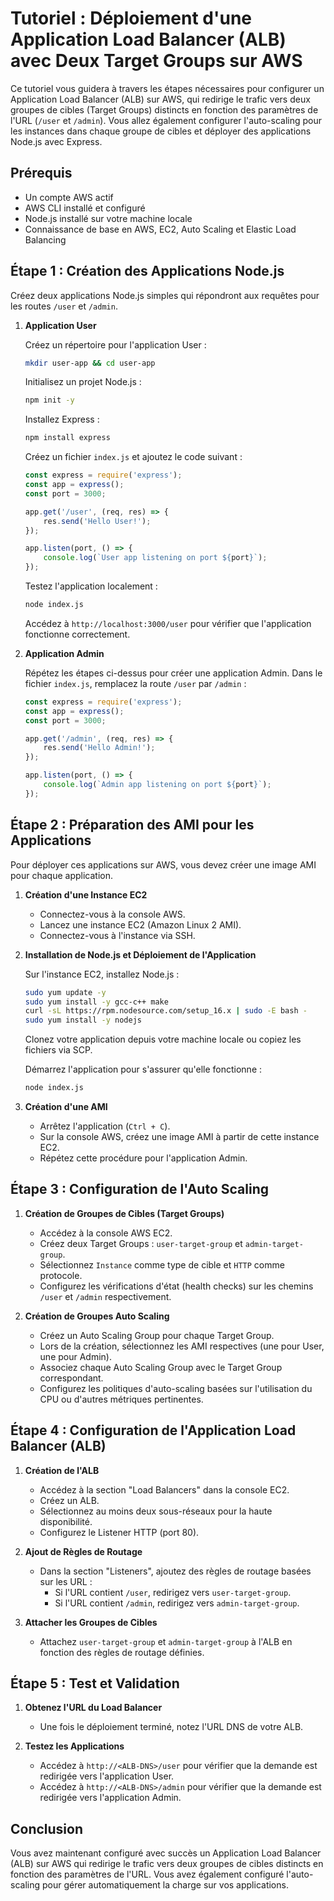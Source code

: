 
# Tutoriel : Déploiement d'une Application Load Balancer (ALB) avec Deux Target Groups sur AWS

Ce tutoriel vous guidera à travers les étapes nécessaires pour configurer un Application Load Balancer (ALB) sur AWS, qui redirige le trafic vers deux groupes de cibles (Target Groups) distincts en fonction des paramètres de l'URL (`/user` et `/admin`). Vous allez également configurer l'auto-scaling pour les instances dans chaque groupe de cibles et déployer des applications Node.js avec Express.

## Prérequis

- Un compte AWS actif
- AWS CLI installé et configuré
- Node.js installé sur votre machine locale
- Connaissance de base en AWS, EC2, Auto Scaling et Elastic Load Balancing

## Étape 1 : Création des Applications Node.js

Créez deux applications Node.js simples qui répondront aux requêtes pour les routes `/user` et `/admin`.

1. **Application User**

   Créez un répertoire pour l'application User :
   ```bash
   mkdir user-app && cd user-app
   ```

   Initialisez un projet Node.js :
   ```bash
   npm init -y
   ```

   Installez Express :
   ```bash
   npm install express
   ```

   Créez un fichier `index.js` et ajoutez le code suivant :
   ```javascript
   const express = require('express');
   const app = express();
   const port = 3000;

   app.get('/user', (req, res) => {
       res.send('Hello User!');
   });

   app.listen(port, () => {
       console.log(`User app listening on port ${port}`);
   });
   ```

   Testez l'application localement :
   ```bash
   node index.js
   ```
   Accédez à `http://localhost:3000/user` pour vérifier que l'application fonctionne correctement.

2. **Application Admin**

   Répétez les étapes ci-dessus pour créer une application Admin. Dans le fichier `index.js`, remplacez la route `/user` par `/admin` :
   ```javascript
   const express = require('express');
   const app = express();
   const port = 3000;

   app.get('/admin', (req, res) => {
       res.send('Hello Admin!');
   });

   app.listen(port, () => {
       console.log(`Admin app listening on port ${port}`);
   });
   ```

## Étape 2 : Préparation des AMI pour les Applications

Pour déployer ces applications sur AWS, vous devez créer une image AMI pour chaque application.

1. **Création d'une Instance EC2**

   - Connectez-vous à la console AWS.
   - Lancez une instance EC2 (Amazon Linux 2 AMI).
   - Connectez-vous à l'instance via SSH.

2. **Installation de Node.js et Déploiement de l'Application**

   Sur l'instance EC2, installez Node.js :
   ```bash
   sudo yum update -y
   sudo yum install -y gcc-c++ make
   curl -sL https://rpm.nodesource.com/setup_16.x | sudo -E bash -
   sudo yum install -y nodejs
   ```

   Clonez votre application depuis votre machine locale ou copiez les fichiers via SCP.

   Démarrez l'application pour s'assurer qu'elle fonctionne :
   ```bash
   node index.js
   ```

3. **Création d'une AMI**

   - Arrêtez l'application (`Ctrl + C`).
   - Sur la console AWS, créez une image AMI à partir de cette instance EC2.
   - Répétez cette procédure pour l'application Admin.

## Étape 3 : Configuration de l'Auto Scaling

1. **Création de Groupes de Cibles (Target Groups)**

   - Accédez à la console AWS EC2.
   - Créez deux Target Groups : `user-target-group` et `admin-target-group`.
   - Sélectionnez `Instance` comme type de cible et `HTTP` comme protocole.
   - Configurez les vérifications d'état (health checks) sur les chemins `/user` et `/admin` respectivement.

2. **Création de Groupes Auto Scaling**

   - Créez un Auto Scaling Group pour chaque Target Group.
   - Lors de la création, sélectionnez les AMI respectives (une pour User, une pour Admin).
   - Associez chaque Auto Scaling Group avec le Target Group correspondant.
   - Configurez les politiques d'auto-scaling basées sur l'utilisation du CPU ou d'autres métriques pertinentes.

## Étape 4 : Configuration de l'Application Load Balancer (ALB)

1. **Création de l'ALB**

   - Accédez à la section "Load Balancers" dans la console EC2.
   - Créez un ALB.
   - Sélectionnez au moins deux sous-réseaux pour la haute disponibilité.
   - Configurez le Listener HTTP (port 80).

2. **Ajout de Règles de Routage**

   - Dans la section "Listeners", ajoutez des règles de routage basées sur les URL :
     - Si l'URL contient `/user`, redirigez vers `user-target-group`.
     - Si l'URL contient `/admin`, redirigez vers `admin-target-group`.

3. **Attacher les Groupes de Cibles**

   - Attachez `user-target-group` et `admin-target-group` à l'ALB en fonction des règles de routage définies.

## Étape 5 : Test et Validation

1. **Obtenez l'URL du Load Balancer**

   - Une fois le déploiement terminé, notez l'URL DNS de votre ALB.

2. **Testez les Applications**

   - Accédez à `http://<ALB-DNS>/user` pour vérifier que la demande est redirigée vers l'application User.
   - Accédez à `http://<ALB-DNS>/admin` pour vérifier que la demande est redirigée vers l'application Admin.

## Conclusion

Vous avez maintenant configuré avec succès un Application Load Balancer (ALB) sur AWS qui redirige le trafic vers deux groupes de cibles distincts en fonction des paramètres de l'URL. Vous avez également configuré l'auto-scaling pour gérer automatiquement la charge sur vos applications.
